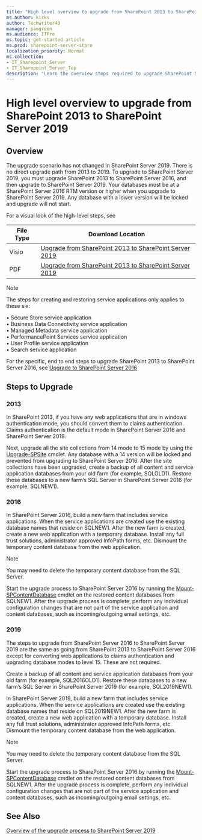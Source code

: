 ```yaml
---
title: "High level overview to upgrade from SharePoint 2013 to SharePoint Server 2019"
ms.author: kirks
author: Techwriter40
manager: pamgreen
ms.audience: ITPro
ms.topic: get-started-article
ms.prod: sharepoint-server-itpro
localization_priority: Normal
ms.collection:
- IT_Sharepoint_Server
- IT_Sharepoint_Server_Top
description: "Learn the overview steps required to upgrade SharePoint Server 2013 environment to SharePoint Server 2019."
---
```


# High level overview to upgrade from SharePoint 2013 to SharePoint Server 2019


## Overview
<a name="Overview"> </a>

The upgrade scenario has not changed in SharePoint Server 2019. There is no direct upgrade path from 2013 to 2019. To upgrade to SharePoint Server 2019, you must upgrade SharePoint 2013 to SharePoint Server 2016, and then upgrade to SharePoint Server 2019.  Your databases must be at a SharePoint Server 2016 RTM version or higher when you upgrade to SharePoint Server 2019. Any database with a lower version will be locked and upgrade will not start. 

For a visual look of the high-level steps, see



|**File Type**  |**Download Location**  |
|---------|---------|
|Visio    |  [Upgrade from SharePoint 2013 to SharePoint Server 2019](http://download.microsoft.com/download/9/3/D/93DAA2C7-E11B-42B6-A405-B937CEDFC527/Upgrade2013to2019.vsdx)        |
|PDF     |  [Upgrade from SharePoint 2013 to SharePoint Server 2019](http://download.microsoft.com/download/9/3/D/93DAA2C7-E11B-42B6-A405-B937CEDFC527/Upgrade2013to2019.pdf)       |


>[!NOTE]
>The steps for creating and restoring service applications only applies to these six: 

•	Secure Store service application<br/> 
•	Business Data Connectivity service application<br/> 
•	Managed Metadata service application<br/> 
•	PerformancePoint Services service application<br/> 
•	User Profile service application<br/>
•	Search service application

For the specific, end to end steps to upgrade SharePoint 2013 to SharePoint Server 2016, see [Upgrade to SharePoint Server 2016](https://docs.microsoft.com/en-us/SharePoint/upgrade-and-update/upgrade-to-sharepoint-server-2016)

## Steps to Upgrade

### 2013

In SharePoint 2013, if you have any web applications that are in windows authentication mode, you should convert them to claims authentication. Claims authentication is the default mode in SharePoint Server 2016 and SharePoint Server 2019.

Next, upgrade all the site collections from 14 mode to 15 mode by using the [Upgrade-SPSite](https://docs.microsoft.com/en-us/powershell/module/sharepoint-server/upgrade-spsite?view=sharepoint-ps) cmdlet.  Any database with a 14 version will be locked and prevented from upgrading to SharePoint Server 2016.  After the site collections have been upgraded, create a backup of all content and service application databases from your old farm (for example, SQLOLD1).  Restore these databases to a new farm’s SQL Server in SharePoint Server 2016 (for example, SQLNEW1).

### 2016

In SharePoint Server 2016, build a new farm that includes service applications. When the service applications are created use the existing database names that reside on SQLNEW1.  After the new farm is created, create a new web application with a temporary database.  Install any full trust solutions, administrator approved InfoPath forms, etc.  Dismount the temporary content database from the web application.

>[!NOTE]
>You may need to delete the temporary content database from the SQL Server.

Start the upgrade process to SharePoint Server 2016 by running the [Mount-SPContentDatabase](https://docs.microsoft.com/en-us/powershell/module/sharepoint-server/mount-spcontentdatabase?view=sharepoint-ps) cmdlet on the restored content databases from SQLNEW1.  After the upgrade process is complete, perform any individual configuration changes that are not part of the service application and content databases, such as incoming/outgoing email settings, etc.

### 2019

The steps to upgrade from SharePoint Server 2016 to SharePoint Server 2019 are the same as going from SharePoint 2013 to SharePoint Server 2016 except for converting web applications to claims authentication and upgrading database modes to level 15. These are not required.

Create a backup of all content and service application databases from your old farm (for example, SQL2016OLD1).  Restore these databases to a new farm’s SQL Server in SharePoint Server 2019 (for example, SQL2019NEW1).

In SharePoint Server 2019, build a new farm that includes service applications. When the service applications are created use the existing database names that reside on SQL2019NEW1.  After the new farm is created, create a new web application with a temporary database.  Install any full trust solutions, administrator approved InfoPath forms, etc.  Dismount the temporary content database from the web application.

>[!NOTE]
>You may need to delete the temporary content database from the SQL Server.

Start the upgrade process to SharePoint Server 2016 by running the [Mount-SPContentDatabase](https://docs.microsoft.com/en-us/powershell/module/sharepoint-server/mount-spcontentdatabase?view=sharepoint-ps) cmdlet on the restored content databases from SQLNEW1.  After the upgrade process is complete, perform any individual configuration changes that are not part of the service application and content databases, such as incoming/outgoing email settings, etc.

## See Also

[Overview of the upgrade process to SharePoint Server 2019](overview-of-the-upgrade-process-2019.md)